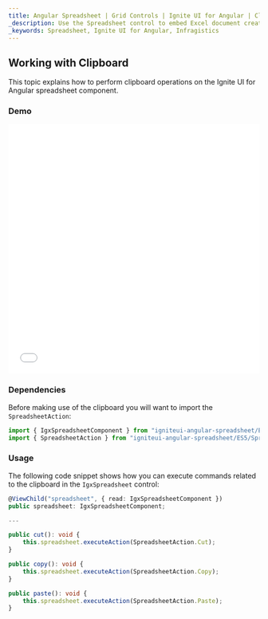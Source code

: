 ```yaml
---
title: Angular Spreadsheet | Grid Controls | Ignite UI for Angular | Clipboard | Infragistics |
_description: Use the Spreadsheet control to embed Excel document creation and editing experiences right into your application.
_keywords: Spreadsheet, Ignite UI for Angular, Infragistics
---
```


## Working with Clipboard

This topic explains how to perform clipboard operations on the Ignite UI for Angular spreadsheet component.

### Demo

<div class="sample-container" style="height: 500px">
    <iframe id="spreadsheet-clipboard-sample-iframe" src='{environment:demosBaseUrl}/spreadsheet/spreadsheet-clipboard' width="100%" height="100%" seamless frameBorder="0" onload="onSampleIframeContentLoaded(this);"></iframe>
</div>

<div class="divider--half"></div>

### Dependencies

Before making use of the clipboard you will want to import the `SpreadsheetAction`:

```typescript
import { IgxSpreadsheetComponent } from "igniteui-angular-spreadsheet/ES5/igx-spreadsheet-component";
import { SpreadsheetAction } from "igniteui-angular-spreadsheet/ES5/SpreadsheetAction";
```

<div class="divider--half"></div>

### Usage

The following code snippet shows how you can execute commands related to the clipboard in the `IgxSpreadsheet` control:

```typescript
@ViewChild("spreadsheet", { read: IgxSpreadsheetComponent })
public spreadsheet: IgxSpreadsheetComponent;

---

public cut(): void {
    this.spreadsheet.executeAction(SpreadsheetAction.Cut);
}

public copy(): void {
    this.spreadsheet.executeAction(SpreadsheetAction.Copy);
}

public paste(): void {
    this.spreadsheet.executeAction(SpreadsheetAction.Paste);
}
```
